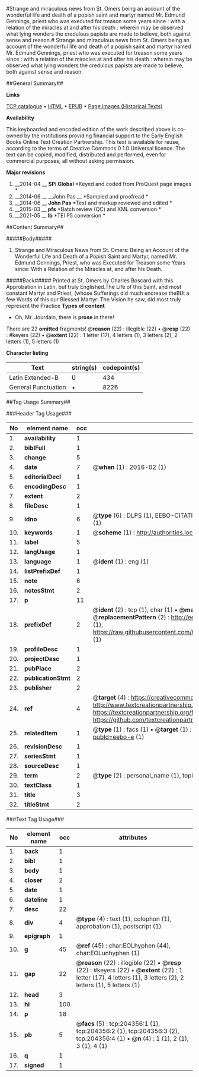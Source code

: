 #Strange and miraculous news from St. Omers being an account of the wonderful life and death of a popish saint and martyr named Mr. Edmund Gennings, priest who was executed for treason some years since : with a relation of the miracles at and after his death : wherein may be observed what lying wonders the credulous papists are made to believe, both against sense and reason.#
Strange and miraculous news from St. Omers being an account of the wonderful life and death of a popish saint and martyr named Mr. Edmund Gennings, priest who was executed for treason some years since : with a relation of the miracles at and after his death : wherein may be observed what lying wonders the credulous papists are made to believe, both against sense and reason.

##General Summary##

**Links**

[TCP catalogue](http://www.ota.ox.ac.uk/tcp/)  • 
[HTML](http://tei.it.ox.ac.uk/tcp/Texts-HTML/free/B30/B30233.html)  • 
[EPUB](http://tei.it.ox.ac.uk/tcp/Texts-EPUB/free/B30/B30233.epub) • 
[Page images (Historical Texts)](https://historicaltexts.jisc.ac.uk/eebo-9126856e)

**Availability**

This keyboarded and encoded edition of the work described above is co-owned by the
    institutions providing financial support to the Early English Books Online Text Creation
    Partnership. This text is available for reuse, according to the terms of  Creative Commons 0 1.0 Universal
    licence. The text can be copied, modified, distributed and performed, even for commercial
    purposes, all without asking permission.

**Major revisions**

1. __2014-04 __ __SPi Global__ *Keyed and coded from ProQuest page images *
1. __2014-06 __ __John Pas __ *Sampled and proofread *
1. __2014-06 __ __John Pas__ *Text and markup reviewed and edited *
1. __2015-03 __ __pfs__ *Batch review (QC) and XML conversion *
1. __2021-05 __ __lb__ *TEI P5 conversion *

##Content Summary##

#####Body#####

1. Strange and Miraculous News from St. Omers: Being an Account of the Wonderful Life and Death of a Popish Saint and Martyr, named Mr. Edmund Gennings, Priest, who was Executed for Treason some Years since: With a Relation of the Miracles at, and after his Death.

#####Back#####
Printed at St. Omers by Charles Boscard with this Approbation in Latin, but truly Englished.The Life of this Saint, and most constant Martyr and Priest, (whose Sufferings did much encrease theBƲt a few Words of this our Blessed Martyr: The Vision he saw, did most truly represent the Practice
**Types of content**

  * Oh, Mr. Jourdain, there is **prose** in there!

There are 22 **omitted** fragments! 
 @__reason__ (22) : illegible (22)  •  @__resp__ (22) : #keyers (22)  •  @__extent__ (22) : 1 letter (17), 4 letters (1), 3 letters (2), 2 letters (1), 5 letters (1)

**Character listing**


|Text|string(s)|codepoint(s)|
|---|---|---|
|Latin Extended-B|Ʋ|434|
|General Punctuation|•|8226|

##Tag Usage Summary##

###Header Tag Usage###

|No|element name|occ|attributes|
|---|---|---|---|
|1.|__availability__|1||
|2.|__biblFull__|1||
|3.|__change__|5||
|4.|__date__|7| @__when__ (1) : 2016-02 (1)|
|5.|__editorialDecl__|1||
|6.|__encodingDesc__|1||
|7.|__extent__|2||
|8.|__fileDesc__|1||
|9.|__idno__|6| @__type__ (6) : DLPS (1), EEBO-CITATION (1), VID (1), EEBO-PROQUEST (1), STC (1), OCLC (1)|
|10.|__keywords__|1| @__scheme__ (1) : http://authorities.loc.gov/ (1)|
|11.|__label__|5||
|12.|__langUsage__|1||
|13.|__language__|1| @__ident__ (1) : eng (1)|
|14.|__listPrefixDef__|1||
|15.|__note__|6||
|16.|__notesStmt__|2||
|17.|__p__|11||
|18.|__prefixDef__|2| @__ident__ (2) : tcp (1), char (1)  •  @__matchPattern__ (2) : ([0-9\-]+):([0-9IVX]+) (1), (.+) (1)  •  @__replacementPattern__ (2) : http://eebo.chadwyck.com/downloadtiff?vid=$1&page=$2 (1), https://raw.githubusercontent.com/textcreationpartnership/Texts/master/tcpchars.xml#$1 (1)|
|19.|__profileDesc__|1||
|20.|__projectDesc__|1||
|21.|__pubPlace__|2||
|22.|__publicationStmt__|2||
|23.|__publisher__|2||
|24.|__ref__|4| @__target__ (4) : https://creativecommons.org/publicdomain/zero/1.0/ (1), http://www.textcreationpartnership.org/docs/. (1), https://textcreationpartnership.org/faq/#faq05 (1), https://github.com/textcreationpartnership (1)|
|25.|__relatedItem__|1| @__type__ (1) : facs (1)  •  @__target__ (1) : https://data.historicaltexts.jisc.ac.uk/view?pubId=eebo-e (1)|
|26.|__revisionDesc__|1||
|27.|__seriesStmt__|1||
|28.|__sourceDesc__|1||
|29.|__term__|2| @__type__ (2) : personal_name (1), topical_term (1)|
|30.|__textClass__|1||
|31.|__title__|3||
|32.|__titleStmt__|2||


###Text Tag Usage###

|No|element name|occ|attributes|
|---|---|---|---|
|1.|__back__|1||
|2.|__bibl__|1||
|3.|__body__|1||
|4.|__closer__|2||
|5.|__date__|1||
|6.|__dateline__|1||
|7.|__desc__|22||
|8.|__div__|4| @__type__ (4) : text (1), colophon (1), approbation (1), postscript (1)|
|9.|__epigraph__|1||
|10.|__g__|45| @__ref__ (45) : char:EOLhyphen (44), char:EOLunhyphen (1)|
|11.|__gap__|22| @__reason__ (22) : illegible (22)  •  @__resp__ (22) : #keyers (22)  •  @__extent__ (22) : 1 letter (17), 4 letters (1), 3 letters (2), 2 letters (1), 5 letters (1)|
|12.|__head__|3||
|13.|__hi__|100||
|14.|__p__|18||
|15.|__pb__|5| @__facs__ (5) : tcp:204356:1 (1), tcp:204356:2 (1), tcp:204356:3 (2), tcp:204356:4 (1)  •  @__n__ (4) : 1 (1), 2 (1), 3 (1), 4 (1)|
|16.|__q__|1||
|17.|__signed__|1||
